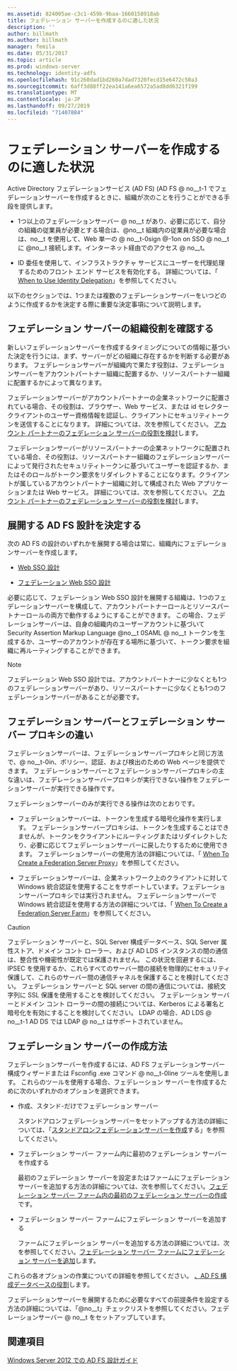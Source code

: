 ```yaml
---
ms.assetid: 824005ae-c3c1-459b-9baa-1660158918ab
title: フェデレーション サーバーを作成するのに適した状況
description: ''
author: billmath
ms.author: billmath
manager: femila
ms.date: 05/31/2017
ms.topic: article
ms.prod: windows-server
ms.technology: identity-adfs
ms.openlocfilehash: 91c260dad1bd260a7dad7320fecd15e6472c50a3
ms.sourcegitcommit: 6aff3d88ff22ea141a6ea6572a5ad8dd6321f199
ms.translationtype: MT
ms.contentlocale: ja-JP
ms.lasthandoff: 09/27/2019
ms.locfileid: "71407884"
---
```

# <a name="when-to-create-a-federation-server"></a>フェデレーション サーバーを作成するのに適した状況

Active Directory フェデレーションサービス (AD FS) \(AD FS @ no__t-1 でフェデレーションサーバーを作成するときに、組織が次のことを行うことができる手段を提供します。  
  
-   1つ以上のフェデレーションサーバー @ no__t があり、必要に応じて、自分の組織の従業員が必要とする場合は、@no__t 組織内の従業員が必要な場合は、no__t を使用して、Web 単一の @ no__t-0sign @-1on on SSO @ no__t に @no__t 接続します。インターネット経由でのアクセス @ no__t。  
  
-   ID 委任を使用して、インフラストラクチャ サービスにユーザーを代理処理するためのフロント エンド サービスを有効化する。 詳細については、「 [When to Use Identity Delegation](When-to-Use-Identity-Delegation.md)」を参照してください。  
  
以下のセクションでは、1つまたは複数のフェデレーションサーバーをいつどのように作成するかを決定する際に重要な決定事項について説明します。  
  
## <a name="determine-the-organizational-role-for-the-federation-server"></a>フェデレーション サーバーの組織役割を確認する  
新しいフェデレーションサーバーを作成するタイミングについての情報に基づいた決定を行うには、まず、サーバーがどの組織に存在するかを判断する必要があります。 フェデレーションサーバーが組織内で果たす役割は、フェデレーションサーバーをアカウントパートナー組織に配置するか、リソースパートナー組織に配置するかによって異なります。  
  
フェデレーションサーバーがアカウントパートナーの企業ネットワークに配置されている場合、その役割は、ブラウザー、Web サービス、または id セレクタークライアントのユーザー資格情報を認証し、クライアントにセキュリティトークンを送信することになります。 詳細については、次を参照してください。 [アカウント パートナーのフェデレーション サーバーの役割を検討](Review-the-Role-of-the-Federation-Server-in-the-Account-Partner.md)します。  
  
フェデレーションサーバーがリソースパートナーの企業ネットワークに配置されている場合、その役割は、リソースパートナー組織のフェデレーションサーバーによって発行されたセキュリティトークンに基づいてユーザーを認証するか、またはそのロールがトークン要求をリダイレクトすることになります。クライアントが属しているアカウントパートナー組織に対して構成された Web アプリケーションまたは Web サービス。 詳細については、次を参照してください。 [アカウント パートナーのフェデレーション サーバーの役割を検討](Review-the-Role-of-the-Federation-Server-in-the-Resource-Partner.md)します。  
  
## <a name="determine-which-ad-fs-design-to-deploy"></a>展開する AD FS 設計を決定する  
次の AD FS の設計のいずれかを展開する場合は常に、組織内にフェデレーションサーバーを作成します。  
  
-   [Web SSO 設計](Web-SSO-Design.md)  
  
-   [フェデレーション Web SSO 設計](Federated-Web-SSO-Design.md)  
  
必要に応じて、フェデレーション Web SSO 設計を展開する組織は、1つのフェデレーションサーバーを構成して、アカウントパートナーロールとリソースパートナーロールの両方で動作するようにすることができます。 この場合、フェデレーションサーバーは、自身の組織内のユーザーアカウントに基づいて Security Assertion Markup Language @no__t 0SAML @ no__t トークンを生成するか、ユーザーのアカウントが存在する場所に基づいて、トークン要求を組織に再ルーティングすることができます。  
  
> [!NOTE]  
> フェデレーション Web SSO 設計では、アカウントパートナーに少なくとも1つのフェデレーションサーバーがあり、リソースパートナーに少なくとも1つのフェデレーションサーバーがあることが必要です。  
  
## <a name="differences-between-a-federation-server-and-a-federation-server-proxy"></a>フェデレーション サーバーとフェデレーション サーバー プロキシの違い  
フェデレーションサーバーは、フェデレーションサーバープロキシと同じ方法で、@ no__t-0in、ポリシー、認証、および検出のための Web ページを提供できます。 フェデレーションサーバーとフェデレーションサーバープロキシの主な違いは、フェデレーションサーバープロキシが実行できない操作をフェデレーションサーバーが実行できる操作です。  
  
フェデレーションサーバーのみが実行できる操作は次のとおりです。  
  
-   フェデレーションサーバーは、トークンを生成する暗号化操作を実行します。 フェデレーションサーバープロキシは、トークンを生成することはできませんが、トークンをクライアントにルーティングまたはリダイレクトしたり、必要に応じてフェデレーションサーバーに戻したりするために使用できます。 フェデレーションサーバーの使用方法の詳細については、「 [When To Create a Federation Server Proxy](When-to-Create-a-Federation-Server-Proxy.md)」を参照してください。  
  
-   フェデレーションサーバーは、企業ネットワーク上のクライアントに対して Windows 統合認証を使用することをサポートしています。フェデレーションサーバープロキシでは実行されません。 フェデレーションサーバーで Windows 統合認証を使用する方法の詳細については、「 [When To Create a Federation Server Farm](When-to-Create-a-Federation-Server-Farm.md)」を参照してください。  
  
> [!CAUTION]  
> フェデレーション サーバーと、SQL Server 構成データベース、SQL Server 属性ストア、ドメイン コント ローラー、および AD LDS インスタンスの間の通信は、整合性や機密性が既定では保護されません。 この状況を回避するには、IPSEC を使用するか、これらすべてのサーバー間の接続を物理的にセキュリティ保護して、これらのサーバー間の通信チャネルを保護することを検討してください。 フェデレーション サーバーと SQL server の間の通信については、接続文字列に SSL 保護を使用することを検討してください。 フェデレーション サーバーとドメイン コント ローラーの間の接続については、Kerberos による署名と暗号化を有効にすることを検討してください。 LDAP の場合、AD LDS @ no__t-1 AD DS では LDAP @ no__t はサポートされていません。  
  
## <a name="how-to-create-a-federation-server"></a>フェデレーション サーバーの作成方法  
フェデレーションサーバーを作成するには、AD FS フェデレーションサーバー構成ウィザードまたは Fsconfig .exe コマンド @ no__t-0line ツールを使用します。 これらのツールを使用する場合、フェデレーション サーバーを作成するために次のいずれかのオプションを選択できます。  
  
-   作成、スタンド\-だけでフェデレーション サーバー  
  
    スタンドアロンフェデレーションサーバーをセットアップする方法の詳細については、「[スタンドアロンフェデレーションサーバーを作成](../../ad-fs/deployment/Create-a-Stand-Alone-Federation-Server.md)する」を参照してください。  
  
-   フェデレーション サーバー ファーム内に最初のフェデレーション サーバーを作成する  
  
    最初のフェデレーション サーバーを設定またはファームにフェデレーション サーバーを追加する方法の詳細については、次を参照してください。[フェデレーション サーバー ファーム内の最初のフェデレーション サーバーの作成](../../ad-fs/deployment/Create-the-First-Federation-Server-in-a-Federation-Server-Farm.md)です。  
  
-   フェデレーション サーバー ファームにフェデレーション サーバーを追加する  
  
    ファームにフェデレーション サーバーを追加する方法の詳細については、次を参照してください。[フェデレーション サーバー ファームにフェデレーション サーバーを追加](../../ad-fs/deployment/Add-a-Federation-Server-to-a-Federation-Server-Farm.md)します。  
  
これらの各オプションの作業についての詳細を参照してください。 [、AD FS 構成データベースの役割](../../ad-fs/technical-reference/The-Role-of-the-AD-FS-Configuration-Database.md)します。  
  
フェデレーションサーバーを展開するために必要なすべての前提条件を設定する方法の詳細については、「@no__t」チェックリストを参照してください。フェデレーションサーバー @ no__t をセットアップしています。  
  
## <a name="see-also"></a>関連項目
[Windows Server 2012 での AD FS 設計ガイド](AD-FS-Design-Guide-in-Windows-Server-2012.md)

